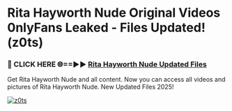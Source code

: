 # Rita Hayworth Nude Original Videos 0nlyFans Leaked - Files Updated! (z0ts)

<h3>🔴 CLICK HERE 🌐==►► <a href="https://tinyurl.com/5h6xmrr3" rel="nofollow">Rita Hayworth Nude Updated Files</a></h3>

Get Rita Hayworth Nude and all content. Now you can access all videos and pictures of Rita Hayworth Nude. New Updated Files 2025!

[![z0ts](https://i.imgur.com/KVD873Z.gif)](https://tinyurl.com/5h6xmrr3)
